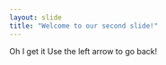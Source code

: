 ```yaml
---
layout: slide
title: "Welcome to our second slide!"
---
```

Oh I get it
Use the left arrow to go back!
